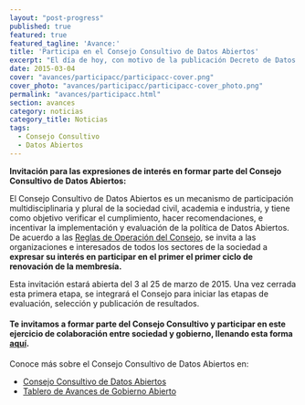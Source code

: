 ```yaml
---
layout: "post-progress"
published: true
featured: true
featured_tagline: 'Avance:'
title: 'Participa en el Consejo Consultivo de Datos Abiertos'
excerpt: "El día de hoy, con motivo de la publicación Decreto de Datos Abiertos, el Gobierno de la República presenta la Versión 2.0 de la plataforma [datos.gob.mx](http://datos.gob.mx). Esta nueva versión inicia con Datos Abiertos de 22 Dependencias y Secretarías Federales, 2 estados y 3 municipios."
date: 2015-03-04
cover: "avances/participacc/participacc-cover.png"
cover_photo: "avances/participacc/participacc-cover_photo.png"
permalink: "avances/participacc.html"
section: avances
category: noticias
category_title: Noticias
tags: 
  - Consejo Consultivo
  - Datos Abiertos
---
```



**Invitación para las expresiones de interés en formar parte del Consejo Consultivo de Datos Abiertos:**

El Consejo Consultivo de Datos Abiertos es un mecanismo de participación multidisciplinaria y plural de la sociedad civil, academia e industria, y tiene como objetivo verificar el cumplimiento, hacer recomendaciones, e incentivar la implementación y evaluación de la política de Datos Abiertos.
De acuerdo a las [Reglas de Operación del Consejo](http://tablero.gobabiertomx.org/files/54385ce88d4d9.pdf), se invita a las organizaciones e interesados de todos los sectores de la sociedad a **expresar su interés en participar en el primer el primer ciclo de renovación de la membresía.** 

Esta invitación estará abierta del 3 al 25 de marzo de 2015. Una vez cerrada esta primera etapa, se integrará el Consejo para iniciar las etapas de evaluación, selección y publicación de resultados.

#### Te invitamos a formar parte del Consejo Consultivo y participar en este ejercicio de colaboración entre sociedad y gobierno, llenando esta forma [aquí](https://docs.google.com/forms/d/1Oth4c0ymvqvR3LHH0YYLuQNzxHUbJ-2DKcFBxW4riFQ/viewform?c=0&w=1).

Conoce más sobre el Consejo Consultivo de Datos Abiertos en:

* [Consejo Consultivo de Datos Abiertos](http://datos.gob.mx/avances/consejo-consultivo/)
* [Tablero de Avances de Gobierno Abierto](http://tablero.gobabiertomx.org/) 

